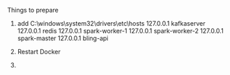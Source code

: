 
Things to prepare

1. add C:\windows\system32\drivers\etc\hosts
127.0.0.1 kafkaserver
127.0.0.1 redis
127.0.0.1 spark-worker-1
127.0.0.1 spark-worker-2
127.0.0.1 spark-master
127.0.0.1 bling-api

2. Restart Docker
3. 